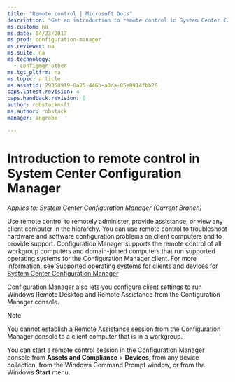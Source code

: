 ```yaml
---
title: "Remote control | Microsoft Docs"
description: "Get an introduction to remote control in System Center Configuration Manager."
ms.custom: na
ms.date: 04/23/2017
ms.prod: configuration-manager
ms.reviewer: na
ms.suite: na
ms.technology:
  - configmgr-other
ms.tgt_pltfrm: na
ms.topic: article
ms.assetid: 29350919-6a25-446b-a0da-05e8914fbb26
caps.latest.revision: 4
caps.handback.revision: 0
author: robstackmsft
ms.author: robstack
manager: angrobe

---
```

# Introduction to remote control in System Center Configuration Manager

*Applies to: System Center Configuration Manager (Current Branch)*

Use remote control to remotely administer, provide assistance, or view any client computer in the hierarchy. You can use remote control to troubleshoot hardware and software configuration problems on client computers and to provide support. Configuration Manager supports the remote control of all workgroup computers and domain-joined computers that run supported operating systems for the Configuration Manager client. For more information, see [Supported operating systems for clients and devices for System Center Configuration Manager](../../../../core/plan-design/configs/supported-operating-systems-for-clients-and-devices.md)

Configuration Manager also lets you configure client settings to run Windows Remote Desktop and Remote Assistance from the Configuration Manager console.  

> [!NOTE]  
>  You cannot establish a Remote Assistance session from the Configuration Manager console to a client computer that is in a workgroup. 

 You can start a remote control session in the Configuration Manager console from **Assets and Compliance** > **Devices**, from any device collection, from the Windows Command Prompt window, or from the Windows **Start** menu.  
